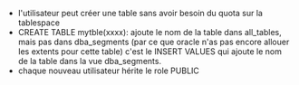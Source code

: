 

- l'utilisateur peut créer une table sans avoir besoin du quota sur la tablespace
- CREATE TABLE mytble(xxxx): 
	ajoute le nom de la table dans all_tables, mais pas dans dba_segments (par ce que oracle n'as pas encore allouer les extents pour cette table)
	c'est le INSERT VALUES qui ajoute le nom de la table dans la vue dba_segments.
- chaque nouveau utilisateur hérite le role PUBLIC